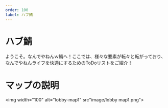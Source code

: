 ```yaml
---
order: 100
label: ハブ鯖
---
```


# ハブ鯖
ようこそ。なんでやねんｗ鯖へ！ここでは、様々な要素が転々と転がっており、なんでやねんライフを快適にするためのToDoリストをご紹介！
# マップの説明
<img width="100" alt="lobby-map1" src"image/lobby map1.png">
